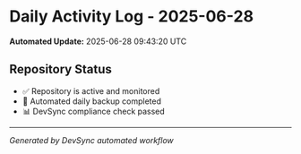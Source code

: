 # Daily Activity Log - 2025-06-28

**Automated Update:** 2025-06-28 09:43:20 UTC

## Repository Status
- ✅ Repository is active and monitored
- 🔄 Automated daily backup completed
- 📊 DevSync compliance check passed

---
*Generated by DevSync automated workflow*
